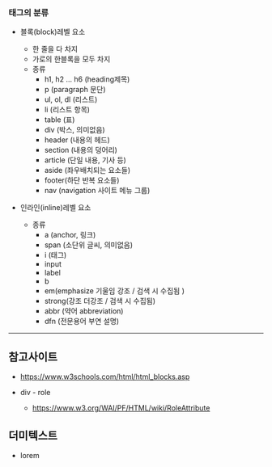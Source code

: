 ### 태그의 분류

- 블록(block)레벨 요소

  - 한 줄을 다 차지
  - 가로의 한블록을 모두 차지
  - 종류
    - h1, h2 ... h6 (heading제목)
    - p (paragraph 문단)
    - ul, ol, dl (리스트)
    - li (리스트 항목)
    - table (표)
    - div (박스, 의미없음)
    - header (내용의 헤드)
    - section (내용의 덩어리)
    - article (단일 내용, 기사 등)
    - aside (좌우배치되는 요소들)
    - footer(하단 반복 요소들)
    - nav (navigation 사이트 메뉴 그룹)

- 인라인(inline)레벨 요소
  - 종류
    - a (anchor, 링크)
    - span (소단위 글씨, 의미없음)
    - i (태그)
    - input
    - label
    - b
    - em(emphasize 기울임 강조 / 검색 시 수집됨 )
    - strong(강조 더강조 / 검색 시 수집됨)
    - abbr (약어 abbreviation)
    - dfn (전문용어 부연 설명)

---

## 참고사이트

- https://www.w3schools.com/html/html_blocks.asp

- div - role
  - https://www.w3.org/WAI/PF/HTML/wiki/RoleAttribute

## 더미텍스트

- lorem
